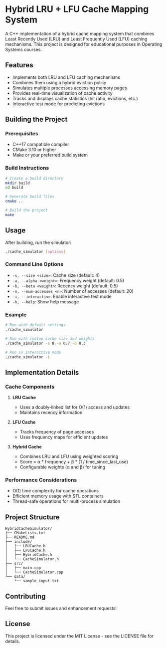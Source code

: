 # Hybrid LRU + LFU Cache Mapping System

A C++ implementation of a hybrid cache mapping system that combines Least Recently Used (LRU) and Least Frequently Used (LFU) caching mechanisms. This project is designed for educational purposes in Operating Systems courses.

## Features

- Implements both LRU and LFU caching mechanisms
- Combines them using a hybrid eviction policy
- Simulates multiple processes accessing memory pages
- Provides real-time visualization of cache activity
- Tracks and displays cache statistics (hit ratio, evictions, etc.)
- Interactive test mode for predicting evictions

## Building the Project

### Prerequisites

- C++17 compatible compiler
- CMake 3.10 or higher
- Make or your preferred build system

### Build Instructions

```bash
# Create a build directory
mkdir build
cd build

# Generate build files
cmake ..

# Build the project
make
```

## Usage

After building, run the simulator:

```bash
./cache_simulator [options]
```

### Command Line Options

- `-s, --size <size>`: Cache size (default: 4)
- `-a, --alpha <weight>`: Frequency weight (default: 0.5)
- `-b, --beta <weight>`: Recency weight (default: 0.5)
- `-n, --num-accesses <n>`: Number of accesses (default: 20)
- `-i, --interactive`: Enable interactive test mode
- `-h, --help`: Show help message

### Example

```bash
# Run with default settings
./cache_simulator

# Run with custom cache size and weights
./cache_simulator -s 8 -a 0.7 -b 0.3

# Run in interactive mode
./cache_simulator -i
```

## Implementation Details

### Cache Components

1. **LRU Cache**
   - Uses a doubly-linked list for O(1) access and updates
   - Maintains recency information

2. **LFU Cache**
   - Tracks frequency of page accesses
   - Uses frequency maps for efficient updates

3. **Hybrid Cache**
   - Combines LRU and LFU using weighted scoring
   - Score = α * frequency + β * (1 / time_since_last_use)
   - Configurable weights (α and β) for tuning

### Performance Considerations

- O(1) time complexity for cache operations
- Efficient memory usage with STL containers
- Thread-safe operations for multi-process simulation

## Project Structure

```
HybridCacheSimulator/
├── CMakeLists.txt
├── README.md
├── include/
│   ├── LRUCache.h
│   ├── LFUCache.h
│   ├── HybridCache.h
│   └── CacheSimulator.h
├── src/
│   ├── main.cpp
│   └── CacheSimulator.cpp
└── data/
    └── sample_input.txt
```

## Contributing

Feel free to submit issues and enhancement requests!

## License

This project is licensed under the MIT License - see the LICENSE file for details. 